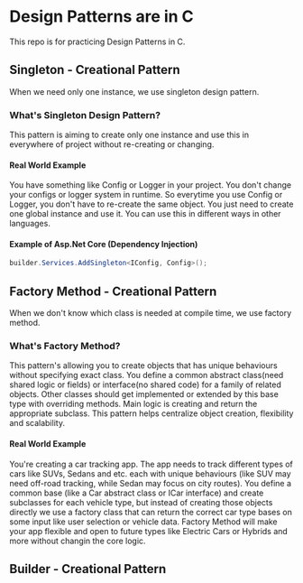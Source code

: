 # Design Patterns are in C

This repo is for practicing Design Patterns in C.

## Singleton - Creational Pattern

When we need only one instance, we use singleton design pattern.

### What's Singleton Design Pattern?

This pattern is aiming to create only one instance and use this in everywhere of project without re-creating or changing.

#### Real World Example

You have something like Config or Logger in your project. You don't change your configs or logger system in runtime. So everytime you use Config or Logger, you don't have to re-create the same object. You just need to create one global instance and use it. You can use this in different ways in other languages.

#### Example of Asp.Net Core (Dependency Injection)

```c#
builder.Services.AddSingleton<IConfig, Config>();
```

## Factory Method - Creational Pattern

When we don't know which class is needed at compile time, we use factory method.

### What's Factory Method?

This pattern's allowing you to create objects that has unique behaviours without specifying exact class. You define a common abstract class(need shared logic or fields) or interface(no shared code) for a family of related objects. Other classes should get implemented or extended by this base type with overriding methods. Main logic is creating and return the appropriate subclass. This pattern helps centralize object creation, flexibility and scalability.

#### Real World Example

You're creating a car tracking app. The app needs to track different types of cars like SUVs, Sedans and etc. each with unique behaviours (like SUV may need off-road tracking, while Sedan may focus on city routes). You define a common base (like a Car abstract class or ICar interface) and create subclasses for each vehicle type, but instead of creating those objects directly we use a factory class that can return the correct car type bases on some input like user selection or vehicle data. Factory Method will make your app flexible and open to future types like Electric Cars or Hybrids and more without changin the core logic.

## Builder - Creational Pattern